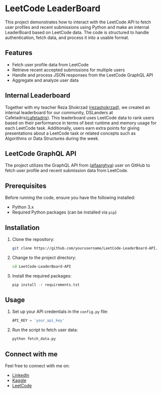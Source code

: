 # LeetCode LeaderBoard

This project demonstrates how to interact with the LeetCode API to fetch user profiles and recent submissions using Python and make an internal LeaderBoard based on LeetCode data. The code is structured to handle authentication, fetch data, and process it into a usable format.

## Features

- Fetch user profile data from LeetCode
- Retrieve recent accepted submissions for multiple users
- Handle and process JSON responses from the LeetCode GraphQL API
- Aggregate and analyze user data

## Internal Leaderboard

Together with my teacher Reza Shokrzad ([rezashokrzad](https://github.com/rezashokrzad)), we created an internal leaderboard for our community, DSLanders at Cafetadris([cafetadris](https://cafetadris.com)). This leaderboard uses LeetCode data to rank users based on their performance in terms of best runtime and memory usage for each LeetCode task. Additionally, users earn extra points for giving presentations about a LeetCode task or related concepts such as Algorithms or Data Structures during the week.

## LeetCode GraphQL API

The project utilizes the GraphQL API from ([alfaarghya](https://github.com/alfaarghya)) user on GitHub to fetch user profile and recent submission data from LeetCode.

## Prerequisites

Before running the code, ensure you have the following installed:

- Python 3.x
- Required Python packages (can be installed via `pip`)

## Installation

1. Clone the repository:
    ```bash
    git clone https://github.com/yourusername/LeetCode-LeaderBoard-API.git
    ```
2. Change to the project directory:
    ```bash
    cd LeetCode-LeaderBoard-API
    ```
3. Install the required packages:
    ```bash
    pip install -r requirements.txt
    ```

## Usage

1. Set up your API credentials in the `config.py` file:
    ```python
    API_KEY = 'your_api_key'
    ```
2. Run the script to fetch user data:
    ```bash
    python fetch_data.py
    ```
## Connect with me 
Feel free to connect with me on:

- [LinkedIn](https://www.linkedin.com/in/mahdiehmortazavi)
- [Kaggle](https://www.kaggle.com/mahdieh002)
- [LeetCode](https://leetcode.com/mahdieh002)


